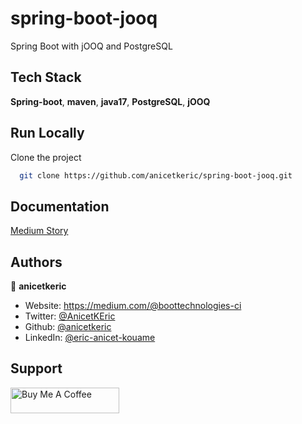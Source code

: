 # spring-boot-jooq

Spring Boot with jOOQ and PostgreSQL

## Tech Stack

**Spring-boot**, **maven**, **java17**, **PostgreSQL**, **jOOQ**

## Run Locally

Clone the project

```bash
  git clone https://github.com/anicetkeric/spring-boot-jooq.git
```

## Documentation

[Medium Story](https://boottechnologies-ci.medium.com/spring-boot-with-jooq-and-postgresql-4a86378a4e5e)

## Authors

👤 **anicetkeric**

* Website: https://medium.com/@boottechnologies-ci
* Twitter: [@AnicetKEric](https://twitter.com/AnicetKEric)
* Github: [@anicetkeric](https://github.com/anicetkeric)
* LinkedIn: [@eric-anicet-kouame](https://linkedin.com/in/eric-anicet-kouame-49029577)

## Support
<a href="https://www.buymeacoffee.com/boottechnou" target="_blank"><img src="https://cdn.buymeacoffee.com/buttons/default-orange.png" alt="Buy Me A Coffee" height="41" width="174"></a>
